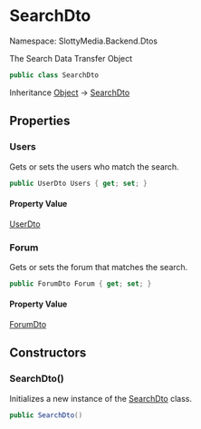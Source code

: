 # SearchDto

Namespace: SlottyMedia.Backend.Dtos

The Search Data Transfer Object

```csharp
public class SearchDto
```

Inheritance [Object](https://docs.microsoft.com/en-us/dotnet/api/system.object) → [SearchDto](./slottymedia.backend.dtos.searchdto.md)

## Properties

### **Users**

Gets or sets the users who match the search.

```csharp
public UserDto Users { get; set; }
```

#### Property Value

[UserDto](./slottymedia.backend.dtos.userdto.md)<br>

### **Forum**

Gets or sets the forum that matches the search.

```csharp
public ForumDto Forum { get; set; }
```

#### Property Value

[ForumDto](./slottymedia.backend.dtos.forumdto.md)<br>

## Constructors

### **SearchDto()**

Initializes a new instance of the [SearchDto](./slottymedia.backend.dtos.searchdto.md) class.

```csharp
public SearchDto()
```
